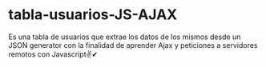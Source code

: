 # tabla-usuarios-JS-AJAX
Es una tabla de usuarios que extrae los datos de los mismos desde un JSON generator con la finalidad de aprender Ajax y peticiones a servidores remotos con Javascript✌✔
